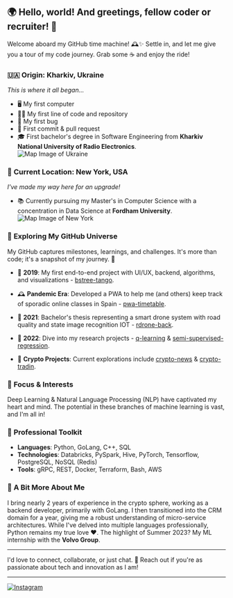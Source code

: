 ## 🌍 Hello, world! And greetings, fellow coder or recruiter! 👋
Welcome aboard my GitHub time machine! 🕰️✨ Settle in, and let me give you a tour of my code journey. Grab some ☕️ and enjoy the ride!

### 🇺🇦 **Origin: Kharkiv, Ukraine**
*This is where it all began...*  
- 🖥️ My first computer  
- 👨‍💻 My first line of code and repository  
- 🐛 My first bug  
- 💾 First commit & pull request  
- 🎓 First bachelor's degree in Software Engineering from **Kharkiv National University of Radio Electronics**.  
![Map Image of Ukraine](your_image_link_here)

### 🗽 **Current Location: New York, USA**
*I've made my way here for an upgrade!*  
- 📚 Currently pursuing my Master's in Computer Science with a concentration in Data Science at **Fordham University**.  
![Map Image of New York](your_image_link_here)

### 🌌 **Exploring My GitHub Universe**
My GitHub captures milestones, learnings, and challenges. It's more than code; it's a snapshot of my journey. 🚀

- 📅 **2019**: My first end-to-end project with UI/UX, backend, algorithms, and visualizations - [bstree-tango](link_here).
  
- 🕰️ **Pandemic Era**: Developed a PWA to help me (and others) keep track of sporadic online classes in Spain - [pwa-timetable](link_here).

- 📅 **2021**: Bachelor's thesis representing a smart drone system with road quality and state image recognition IOT - [rdrone-back](link_here).

- 📅 **2022**: Dive into my research projects - [q-learning](link_here) & [semi-supervised-regression](link_here).

- 🔐 **Crypto Projects**: Current explorations include [crypto-news](link_here) & [crypto-tradin](link_here).

### 🔭 **Focus & Interests**
Deep Learning & Natural Language Processing (NLP) have captivated my heart and mind. The potential in these branches of machine learning is vast, and I'm all in!

### 🧰 **Professional Toolkit**
- **Languages**: Python, GoLang, C++, SQL
- **Technologies**: Databricks, PySpark, Hive, PyTorch, Tensorflow, PostgreSQL, NoSQL (Redis)
- **Tools**: gRPC, REST, Docker, Terraform, Bash, AWS

### 🌟 **A Bit More About Me**
I bring nearly 2 years of experience in the crypto sphere, working as a backend developer, primarily with GoLang. I then transitioned into the CRM domain for a year, giving me a robust understanding of micro-service architectures. While I've delved into multiple languages professionally, Python remains my true love ❤️. The highlight of Summer 2023? My ML internship with the **Volvo Group**.

---

I'd love to connect, collaborate, or just chat. 💌 Reach out if you're as passionate about tech and innovation as I am!

---
[![Instagram]([[URL_of_Instagram_logo_image](https://upload.wikimedia.org/wikipedia/commons/9/95/Instagram_logo_2022.svg)](https://upload.wikimedia.org/wikipedia/commons/9/95/Instagram_logo_2022.svg))](https://www.instagram.com/berestovsky.tech/)
